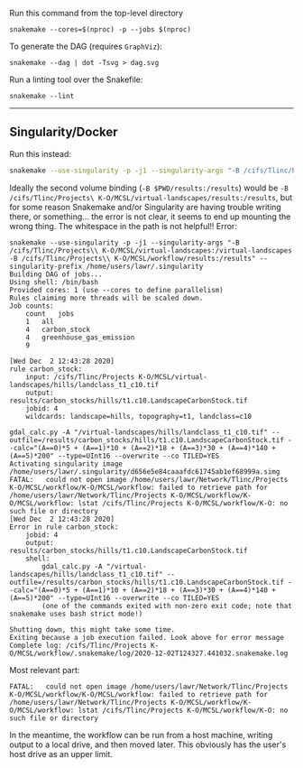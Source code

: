 Run this command from the top-level directory

`snakemake --cores=$(nproc) -p --jobs $(nproc)`

To generate the DAG (requires `GraphViz`):

`snakemake --dag | dot -Tsvg > dag.svg`

Run a linting tool over the Snakefile:

`snakemake --lint`

---

## Singularity/Docker

Run this instead:

```bash
snakemake --use-singularity -p -j1 --singularity-args "-B /cifs/Tlinc/Projects\ K-O/MCSL/virtual-landscapes:/virtual-landscapes -B $PWD/results:/results" --singularity-prefix /home/users/lawr/.singularity
```

Ideally the second volume binding (`-B $PWD/results:/results`) would be `-B /cifs/Tlinc/Projects\ K-O/MCSL/virtual-landscapes/results:/results`, but for some reason Snakemake and/or Singularity are having trouble writing there, or something... the error is not clear, it seems to end up mounting the wrong thing. The whitespace in the path is not helpful!! Error:

```
snakemake --use-singularity -p -j1 --singularity-args "-B /cifs/Tlinc/Projects\\ K-O/MCSL/virtual-landscapes:/virtual-landscapes -B /cifs/Tlinc/Projects\\ K-O/MCSL/workflow/results:/results" --singularity-prefix /home/users/lawr/.singularity
Building DAG of jobs...
Using shell: /bin/bash
Provided cores: 1 (use --cores to define parallelism)
Rules claiming more threads will be scaled down.
Job counts:
	count	jobs
	1	all
	4	carbon_stock
	4	greenhouse_gas_emission
	9

[Wed Dec  2 12:43:28 2020]
rule carbon_stock:
    input: /cifs/Tlinc/Projects K-O/MCSL/virtual-landscapes/hills/landclass_t1_c10.tif
    output: results/carbon_stocks/hills/t1.c10.LandscapeCarbonStock.tif
    jobid: 4
    wildcards: landscape=hills, topography=t1, landclass=c10

gdal_calc.py -A "/virtual-landscapes/hills/landclass_t1_c10.tif" --outfile=/results/carbon_stocks/hills/t1.c10.LandscapeCarbonStock.tif --calc="(A==0)*5 + (A==1)*10 + (A==2)*18 + (A==3)*30 + (A==4)*140 + (A==5)*200" --type=UInt16 --overwrite --co TILED=YES
Activating singularity image /home/users/lawr/.singularity/d656e5e84caaafdc61745ab1ef68999a.simg
FATAL:   could not open image /home/users/lawr/Network/Tlinc/Projects K-O/MCSL/workflow/K-O/MCSL/workflow: failed to retrieve path for /home/users/lawr/Network/Tlinc/Projects K-O/MCSL/workflow/K-O/MCSL/workflow: lstat /cifs/Tlinc/Projects K-O/MCSL/workflow/K-O: no such file or directory
[Wed Dec  2 12:43:28 2020]
Error in rule carbon_stock:
    jobid: 4
    output: results/carbon_stocks/hills/t1.c10.LandscapeCarbonStock.tif
    shell:
        gdal_calc.py -A "/virtual-landscapes/hills/landclass_t1_c10.tif" --outfile=/results/carbon_stocks/hills/t1.c10.LandscapeCarbonStock.tif --calc="(A==0)*5 + (A==1)*10 + (A==2)*18 + (A==3)*30 + (A==4)*140 + (A==5)*200" --type=UInt16 --overwrite --co TILED=YES
        (one of the commands exited with non-zero exit code; note that snakemake uses bash strict mode!)

Shutting down, this might take some time.
Exiting because a job execution failed. Look above for error message
Complete log: /cifs/Tlinc/Projects K-O/MCSL/workflow/.snakemake/log/2020-12-02T124327.441032.snakemake.log
```

Most relevant part:

```
FATAL:   could not open image /home/users/lawr/Network/Tlinc/Projects K-O/MCSL/workflow/K-O/MCSL/workflow: failed to retrieve path for /home/users/lawr/Network/Tlinc/Projects K-O/MCSL/workflow/K-O/MCSL/workflow: lstat /cifs/Tlinc/Projects K-O/MCSL/workflow/K-O: no such file or directory
```

In the meantime, the workflow can be run from a host machine, writing output to a local drive, and then moved later. This obviously has the user's host drive as an upper limit.
